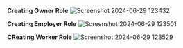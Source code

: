 **Creating Owner Role**
![Screenshot 2024-06-29 123432](https://github.com/skRahil06/A-CRM-APPLICATION-FOR-WHOLESALE-RICE-MILL/assets/110285265/870b952b-0a55-4303-bda6-d411cb710cb8)


**Creating Employer Role**
![Screenshot 2024-06-29 123501](https://github.com/skRahil06/A-CRM-APPLICATION-FOR-WHOLESALE-RICE-MILL/assets/110285265/5f14f5a7-7d56-4cbb-8c1c-c0351a2d4861)


**CReating Worker Role**
![Screenshot 2024-06-29 123529](https://github.com/skRahil06/A-CRM-APPLICATION-FOR-WHOLESALE-RICE-MILL/assets/110285265/ce000dc7-c236-4245-af9e-c9757ab958a6)
